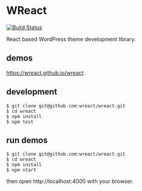 # WReact

[![Build Status](https://travis-ci.org/wreact/wreact.svg?branch=master)](https://travis-ci.org/wreact/wreact)

React based WordPress theme development library.

## demos

https://wreact.github.io/wreact

## development

```shell
$ git clone git@github.com:wreact/wreact.git
$ cd wreact
$ npm install
$ npm test
```

## run demos

```shell
$ git clone git@github.com:wreact/wreact.git
$ cd wreact
$ npm install
$ npm start
```

then open http://localhost:4000 with your browser.
